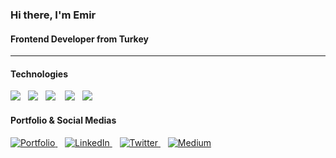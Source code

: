 ### Hi there, I'm Emir

#### Frontend Developer from Turkey

---
#### Technologies
<p>
  <img src="https://img.shields.io/badge/javascript-%23323330.svg?style=for-the-badge&logo=javascript&logoColor=%23F7DF1E" />&nbsp;&nbsp;
  <img src="https://img.shields.io/badge/typescript-%231572B6.svg?style=for-the-badge&logo=typescript&logoColor=white" />&nbsp;&nbsp;
  <img src="https://img.shields.io/badge/react%20-%2300D9FF.svg?&style=for-the-badge&logo=react&logoColor=white" />&nbsp;&nbsp;&nbsp;
  <img src="https://img.shields.io/badge/Next.js-000?logo=nextdotjs&logoColor=fff&style=for-the-badge" />&nbsp;&nbsp;
  <img src="https://img.shields.io/badge/css3-%231572B6.svg?style=for-the-badge&logo=css3&logoColor=white" />&nbsp;&nbsp;
</p>

#### Portfolio & Social Medias
<p >
  <a href="https://emirakar.vercel.app/" target="_blank">
    <img src="https://img.shields.io/badge/Portfolio-%23D14836.svg?&style=for-the-badge&logo=Yahoo!&logoColor=white" alt="Portfolio">
  </a>&nbsp;&nbsp;
  <a href="https://www.linkedin.com/in/emir-akar/" target="_blank">
    <img src="https://img.shields.io/badge/LinkedIn-%230077B5.svg?&style=for-the-badge&logo=linkedin&logoColor=white" alt="LinkedIn">
  </a>&nbsp;&nbsp;
  <a href="https://x.com/emirakar_5" target="_blank">
    <img src="https://img.shields.io/badge/Twitter-%231DA1F2.svg?&style=for-the-badge&logo=twitter&logoColor=white" alt="Twitter">
  </a>&nbsp;&nbsp;
  <a href="https://medium.com/@eaakar.55" target="_blank">
    <img src="https://img.shields.io/badge/Medium-12100E?style=for-the-badge&logo=medium&logoColor=white" alt="Medium">
  </a>
</p>
